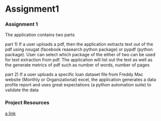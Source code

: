 # Assignment1
 
### Assignment 1

The application contains two parts 

part 1) If a user uploads a pdf, then the application extracts text out of the pdf using nougat (facebook reasearch python package) or pypdf (python package). User can select which package of the either of two can be used for text extraction from pdf. The application will list out the text as well as the generate metrics of pdf such as number of words, number of pages

part 2) If a user uploads a specific loan dataset file from Freddy Mac website (Monthly or Organizational) excel, the application generates a data profile report and uses great expectations (a python automation suite) to validate the data

### Project Resources

[a link](https://www.freddiemac.com/research/dataset)
